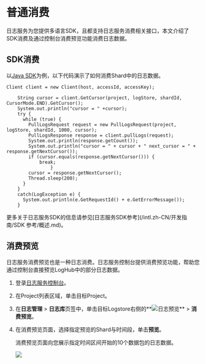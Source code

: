 # 普通消费

日志服务为您提供多语言SDK，且都支持日志服务消费相关接口，本文介绍了SDK消费及通过控制台消费预览功能消费日志数据。

## SDK消费

以[Java SDK](https://github.com/aliyun/aliyun-log-java-sdk)为例，以下代码演示了如何消费Shard中的日志数据。

```
Client client = new Client(host, accessId, accessKey);

    String cursor = client.GetCursor(project, logStore, shardId, CursorMode.END).GetCursor();
    System.out.println("cursor = " +cursor);
    try {
      while (true) {
        PullLogsRequest request = new PullLogsRequest(project, logStore, shardId, 1000, cursor);
        PullLogsResponse response = client.pullLogs(request);
        System.out.println(response.getCount());
        System.out.println("cursor = " + cursor + " next_cursor = " + response.getNextCursor());
        if (cursor.equals(response.getNextCursor())) {
            break;
                }
        cursor = response.getNextCursor();
        Thread.sleep(200);
      }
    }
    catch(LogException e) {
      System.out.println(e.GetRequestId() + e.GetErrorMessage());
    }
```

更多关于日志服务SDK的信息请参见[日志服务SDK参考](/intl.zh-CN/开发指南/SDK 参考/概述.md)。

## 消费预览

日志服务消费预览也是一种日志消费。日志服务控制台提供消费预览功能，帮助您通过控制台直接预览LogHub中的部分日志数据。

1.  登录[日志服务控制台](https://sls.console.aliyun.com)。

2.  在Project列表区域，单击目标Project。

3.  在**日志管理** \> **日志库**页签中，单击目标Logstore右侧的**![日志预览](https://static-aliyun-doc.oss-cn-hangzhou.aliyuncs.com/assets/img/zh-CN/5595209951/p53655.png)** \> **消费预览**。

4.  在消费预览页面，选择指定预览的Shard与时间段，单击**预览**。

    消费预览页面向您展示指定时间区间开始的10个数据包的日志数据。

    ![](https://static-aliyun-doc.oss-cn-hangzhou.aliyuncs.com/assets/img/zh-CN/4705238951/p5786.png)


